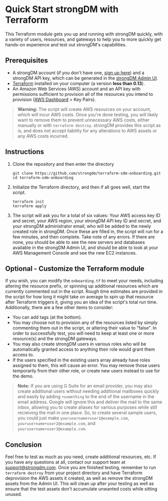 # Quick Start strongDM with Terraform

This Terraform module gets you up and running with strongDM quickly, with a variety of users, resources, and gateways to help you to more quickly get hands-on experience and test out strongDM's capabilities.

## Prerequisites

* A strongDM account (if you don't have one, [sign up here](https://www.strongdm.com/signup-contact/)) and a strongDM API key, which can be generated in the <a href="https://app.strongdm.com/app/settings" target="_blank">strongDM Admin UI</a>.
* [Terraform](https://learn.hashicorp.com/tutorials/terraform/install-cli) installed on your computer (a version **less than 0.13**).
* An Amazon Web Services (AWS) account and an API key with permissions sufficient to provision all of the resources you intend to provision ([AWS Dashboard](https://console.aws.amazon.com/ec2/v2/home) > Key Pairs).

> **Warning:** The script will create AWS resources on your account, which will incur AWS costs. Once you're done testing, you will likely want to remove them to prevent unnecessary AWS costs, either manually or with `terraform destroy`. strongDM provides this script as is, and does not accept liability for any alterations to AWS assets or any AWS costs incurred.

## Instructions

1. Clone the repository and then enter the directory
    ```
    git clone https://github.com/strongdm/terraform-sdm-onboarding.git
    cd terraform-sdm-onboarding
    ```
2. Initialize the Terraform directory, and then if all goes well, start the script.
    ```
    terraform init
    terraform apply
    ```
3. The script will ask you for a total of six values: Your AWS access key ID and secret, your AWS region, your strongDM API key ID and secret, and your strongDM administrator email, who will be added to the newly created role in strongDM. Once these are filled in, the script will run for a few minutes, and then complete. Take note of any errors. If there are none, you should be able to see the new servers and databases available in the strongDM Admin UI, and should be able to look at your AWS Management Console and see the new EC2 instances.

## Optional - Customize the Terraform module

If you wish, you can modify the `onboarding.tf` to meet your needs, including altering the resource prefix, or spinning up additional resources which are currently commented out in the script. Rough time estimates are provided in the script for how long it might take on average to spin up that resource after Terraform triggers it, giving you an idea of the script's total run time. Additionally, there are a few other items to consider:

* You can add tags (at the bottom).
* You may choose not to provision any of the resources listed by simply commenting them out in the script, or altering their value to "false". In order to successfully test, you will need to keep at least one or more resource(s) and the strongDM gateways.
* You may also create strongDM users in various roles who will be automatically granted access to anything their role would grant them access to.
* If the users specified in the existing users array already have roles assigned to them, this will cause an error. You may remove those users temporarily from their other role, or create new users instead to use for the demo.

> **Note:** If you are using G Suite for an email provider, you may also create additional users without needing additional mailboxes quickly and easily by adding `+something` to the end of the username in the email address. Google will ignore this and deliver the mail to the same inbox, allowing you to create aliases for various purposes while still recieiving the mail in one place. So, to create several sample users, you could just make `yourusername+user1@example.com`, `yourusername+user2@example.com`, and `yourusername+user3@example.com`.

## Conclusion

Feel free to test as much as you need, create additional resources, etc. If you have any questions at all, contact our support team at [support@strongdm.com](mailto:support@strongdm.com). Once you are finished testing, remember to run `terraform destroy` from your project directory and have Terraform deprovision the AWS assets it created, as well as remove the strongDM assets from the Admin UI. This will clean up after your testing as well as ensure that the test assets don't accumulate unwanted costs while sitting unused.
